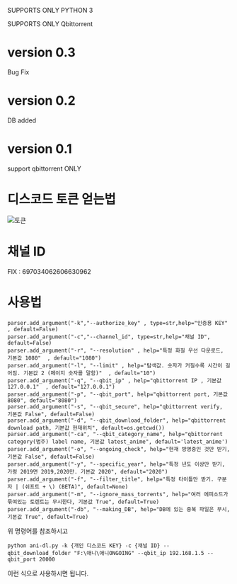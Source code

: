 SUPPORTS ONLY PYTHON 3

SUPPORTS ONLY Qbittorrent

version 0.3
===========
Bug Fix

version 0.2
==========
DB added

version 0.1
==========
support qbittorrent ONLY



디스코드 토큰 얻는법
=========================================
![토큰](https://camo.githubusercontent.com/c2b81974c4c3805873fccd916c5cec055bbdb3a7/68747470733a2f2f692e696d6775722e636f6d2f6a68674f554c702e676966)


채널 ID
=========================================
FIX : 697034062606630962



사용법
==========
 ```
parser.add_argument("-k","--authorize_key" , type=str,help="인증용 KEY" , default=False)
parser.add_argument("-c","--channel_id", type=str,help="채널 ID", default=False)
parser.add_argument("-r", "--resolution" , help="특정 화질 우선 다운로드, 기본값 1080"  , default="1080")
parser.add_argument("-l", "--limit" , help="탐색값. 숫자가 커질수록 시간이 길어짐. 기본값 2 (페이지 숫자를 말함)"  , default="10")
parser.add_argument("-q", "--qbit_ip" , help="qbittorrent IP , 기본값 127.0.0.1"  , default="127.0.0.1")
parser.add_argument("-p", "--qbit_port", help="qbittorrent port, 기본값 8080", default="8080")
parser.add_argument("-s", "--qbit_secure", help="qbittorrent verify, 기본값 False", default=False)
parser.add_argument("-d", "--qbit_download_folder", help="qbittorrent download path, 기본값 현재위치", default=os.getcwd())
parser.add_argument("-ca", "--qbit_category_name", help="qbittorrent category(범주) label name, 기본값 latest_anime", default='latest_anime')
parser.add_argument("-o", "--ongoing_check", help="현재 방영중인 것만 받기, 기본값 False", default=False)
parser.add_argument("-y", "--specific_year", help="특정 년도 이상만 받기, 가령 2019면 2019,2020만. 기본값 2020", default="2020")
parser.add_argument("-f", "--filter_title", help="특정 타이틀만 받기. 구분자 | (쉬프트 + \) (BETA)", default=None)
parser.add_argument("-m", "--ignore_mass_torrents", help="여러 에피소드가 묶여있는 토렌트는 무시한다, 기본값 True", default=True)
parser.add_argument("-db", "--making_DB", help="DB에 있는 중복 파일은 무시, 기본값 True", default=True)
```
    
    
위 명령어를 참조하시고



```
python ani-dl.py -k {개인 디스코드 KEY} -c {채널 ID} --qbit_download_folder "F:\애니\애니ONGOING" --qbit_ip 192.168.1.5 --qbit_port 20000
```
이런 식으로 사용하시면 됩니다.
